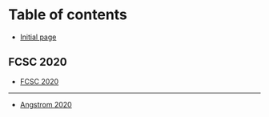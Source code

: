 # Table of contents

* [Initial page](README.md)

## FCSC 2020

* [FCSC 2020](fcsc-2020/fcsc-2020.md)

---

* [Angstrom 2020](angstrom-2020.md)

